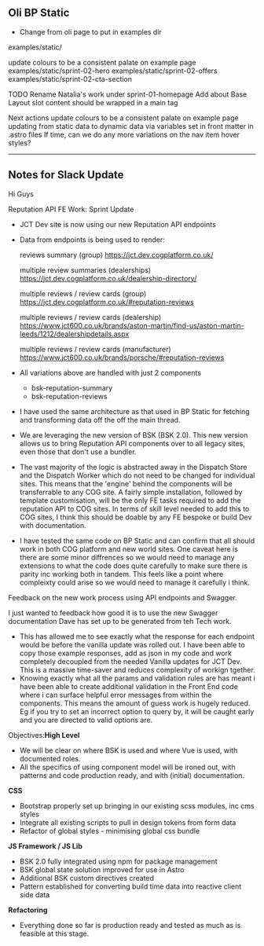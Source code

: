 ## Oli BP Static 


- Change from oli page to put in examples dir 

examples/static/

update colours to be a consistent palate on example page
examples/static/sprint-02-hero
examples/static/sprint-02-offers
examples/static/sprint-02-cta-section


TODO
Rename Natalia's work under sprint-01-homepage
Add about Base Layout slot content should be wrapped in a main tag

Next actions
update colours to be a consistent palate on example page
updating from static data to dynamic data via variables set in front matter in .astro files
If time, can we do any more variations on the nav item hover styles?

----

## Notes for Slack Update 

Hi Guys

Reputation API FE Work: Sprint Update

- JCT Dev site is now using our new Reputation API endpoints
- Data from endpoints is being used to render: 
  
  reviews summary (group)
  https://jct.dev.cogplatform.co.uk/
  
  multiple review summaries (dealerships)
  https://jct.dev.cogplatform.co.uk/dealership-directory/
  
  multiple reviews / review cards (group)
  https://jct.dev.cogplatform.co.uk/#reputation-reviews
  
  multiple reviews / review cards (dealership)
  https://www.jct600.co.uk/brands/aston-martin/find-us/aston-martin-leeds/1212/dealershipdetails.aspx
  
  multiple reviews / review cards (manufacturer)
  https://www.jct600.co.uk/brands/porsche/#reputation-reviews

- All variations above are handled with just 2 components
	- bsk-reputation-summary
	- bsk-reputation-reviews

- I have used the same architecture as that used in BP Static for fetching and transforming data off the off the main thread.
- We are leveraging the new version of BSK (BSK 2.0). This new version allows us to bring Reputation API components over to all legacy sites, even those that don't use a bundler.
- The vast majority of the logic is abstracted away in the Dispatch Store and the Dispatch Worker which do not need to be changed for individual sites. This means that the 'engine' behind the components will be transferrable to any COG site. A fairly simple installation, followed by template customisation, will be the only FE tasks required to add the reputation API to COG sites. In terms of skill level needed to add this to COG sites, I think this should be doable by any FE bespoke or build Dev with documentation. 
- I have tested the same code on BP Static and can confirm that all should work in both COG platform and new world sites. One caveat here is there are some minor diffrences so we would need to manage any extensions to what the code does quite carefully to make sure there is parity inc working both in tandem. This feels like a point where compleixty could arise so we would need to manage it carefully i think. 


Feedback on the new work process using API endpoints and Swagger. 

I just wanted to feedback how good it is to use the new Swagger documentation Dave has set up to be generated from teh Tech work. 
- This has allowed me to see exactly what the response for each endpoint would be before the vanilla update was rolled out. I have been able to copy those example responses, add as json in my code and work completely decoupled from the needed Vanilla updates for JCT Dev. This is a massive time-saver and reduces complexity of workign tgether.
- Knowing exactly what all the params and validation rules are has meant i have been able to create additional validation in the Front End code where i can surface helpful error messages from within the components. This means the amount of guess work is hugely reduced. Eg if you try to set an incorrect option to query by, it will be caught early and you are directed to valid options are. 


Objectives:**High Level**   

- We will be clear on where BSK is used and where Vue is used, with documented roles.
- All the specifics of using component model will be ironed out, with patterns and code production ready, and with (initial) documentation.

**CSS**  

- Bootstrap properly set up bringing in our existing scss modules, inc cms styles
- Integrate all existing scripts to pull in design tokens from form data
- Refactor of global styles - minimising global css bundle

**JS Framework / JS Lib**  

- BSK 2.0 fully integrated using npm for package management
- BSK global state solution improved for use in Astro
- Additional BSK custom directives created
- Pattern established for converting build time data into reactive client side data

**Refactoring**  

- Everything done so far is production ready and tested as much as is feasible at this stage.